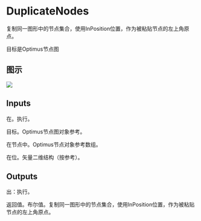 # DuplicateNodes

复制同一图形中的节点集合，使用InPosition位置，作为被粘贴节点的左上角原点。

目标是Optimus节点图

## 图示

![]($-20221218-20171287.png)

## Inputs

在。执行。

目标。Optimus节点图对象参考。

在节点中。Optimus节点对象参考数组。

在位。矢量二维结构（按参考）。  

## Outputs

出：执行。

返回值。布尔值。复制同一图形中的节点集合，使用InPosition位置，作为被粘贴节点的左上角原点。
